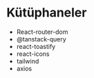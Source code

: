 # Kütüphaneler 
- React-router-dom
- @tanstack-query
- react-toastify
- react-icons
- tailwind
- axios
